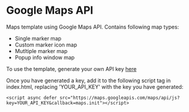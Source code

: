 # Google Maps API
Maps template using Google Maps API. Contains following map types:

- Single marker map
- Custom marker icon map
- Mutltiple marker map
- Popup info window map

To use the template, generate your own API key [here](https://developers.google.com/maps/documentation/javascript/get-api-key)

Once you have generated a key, add it to the following script tag in index.html, replacing 'YOUR_API_KEY' with the key you have generated:

`<script async defer src="https://maps.googleapis.com/maps/api/js?key=YOUR_API_KEY&callback=maps.init"></script>`
